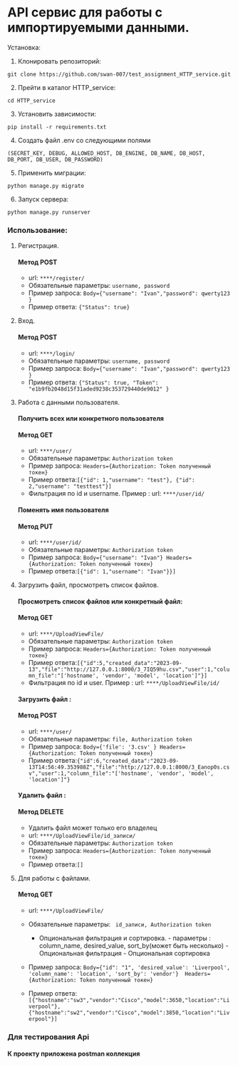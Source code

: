 # API сервис для работы с импортируемыми данными.

Установка:
1. Клонировать репозиторий:
```
git clone https://github.com/swan-007/test_assignment_HTTP_service.git
```
2. Прейти в каталог HTTP_service:
```
cd HTTP_service 
```    
3. Установить зависимости:
 ```
 pip install -r requirements.txt
 ```
4. Создать файл .env со следующими полями 
 ```
 (SECRET_KEY, DEBUG, ALLOWED_HOST, DB_ENGINE, DB_NAME, DB_HOST, DB_PORT, DB_USER, DB_PASSWORD)
 ```
5. Применить миграции:
 ```
 python manage.py migrate 
 ```  
6. Запуск сервера:
 ```
 python manage.py runserver
 ```
   

### Использование:

1. Регистрация. 
   #### Метод  POST   
   - url: ```****/register/``` 
   - Обязательные параметры: ```username, password```  
   - Пример запроса: ```Body={"username": "Ivan","password": qwerty123 }```
   - Пример ответа: ```{"Status": true}``` 
   



2. Вход.
   #### Метод  POST   
   - url: ```****/login/``` 
   - Обязательные параметры: ```username, password```  
   - Пример запроса: ```Body={"username": "Ivan","password": qwerty123 }```
   - Пример ответа: ```{"Status": true, "Token": "e1b9fb2048d15f31aded9238c353729440de9012"
}``` 
2. Работа с данными пользователя.
   #### Получить всех или конкретного пользователя
   #### Метод  GET  
   - url: ```****/user/``` 
   - Обязательные параметры: ```Authorization token```  
   - Пример запроса: ```Headers={Authorization: Token полученный токен}``` 
   - Пример ответа:```[{"id": 1,"username": "test"}, {"id": 2,"username": "testtest"}]``` 
   - Фильтрация по id и username. Пример : url: ```****/user/id/``` 
   #### Поменять имя пользователя
   #### Метод  PUT
   - url: ```****/user/id/``` 
   - Обязательные параметры: ```Authorization token```  
   - Пример запроса: ```Body={"username": "Ivan"} Headers={Authorization: Token полученный токен}``` 
   - Пример ответа:```[{"id": 1,"username": "Ivan"}}]```

3. Загрузить файл, просмотреть список файлов.
   #### Просмотреть список файлов или конкретный файл:
   #### Метод  GET  
   - url: ```****/UploadViewFile/``` 
   - Обязательные параметры: ```Authorization token```  
   - Пример запроса: ```Headers={Authorization: Token полученный токен}``` 
   - Пример ответа:```[{"id":5,"created_data":"2023-09-13","file":"http://127.0.0.1:8000/3_7IQ59hu.csv","user":1,"column_file":"['hostname', 'vendor', 'model', 'location']"}]``` 
   - Фильтрация по id и user. Пример : url: ```****/UploadViewFile/id/``` 
   #### Загрузить файл : 
   #### Метод  POST
   - url: ```****/user/``` 
   - Обязательные параметры: ```file, Authorization token```  
   - Пример запроса: ```Body={'file': '3.csv' } Headers={Authorization: Token полученный токен}``` 
   - Пример ответа:```{"id":6,"created_data":"2023-09-13T14:56:49.353988Z","file":"http://127.0.0.1:8000/3_Eanop0s.csv","user":1,"column_file":"['hostname', 'vendor', 'model', 'location']"}```
   #### Удалить файл : 
   #### Метод  DELETE
   - Удалить файл может только его владелец
   - url: ```****/UploadViewFile/id_записи/``` 
   - Обязательные параметры: ```Authorization token```  
   - Пример запроса: ```Headers={Authorization: Token полученный токен}``` 
   - Пример ответа:```[]```
4. Для работы с файлами.
   #### Метод  GET  
   - url: ```****/UploadViewFile/``` 
   - Обязательные параметры: ``` id_записи, Authorization token```
     - Опциональная фильтрация и сортировка.
                    - параметры :  column_name, desired_value, sort_by(может быть несколько)
                    - Опциональная фильтрация
                    - Опциональная сортировка
                     
   - Пример запроса: ```Body={"id": "1", 'desired_value': 'Liverpool', 'column_name': 'location', 'sort_by': 'vendor'}  Headers={Authorization: Token полученный токен}``` 
   - Пример ответа:```[{"hostname":"sw3","vendor":"Cisco","model":3650,"location":"Liverpool"},{"hostname":"sw2","vendor":"Cisco","model":3850,"location":"Liverpool"}]``` 

### Для тестирования Api
#### К проекту приложена postman коллекция


   
